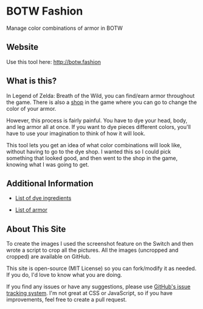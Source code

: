 # BOTW Fashion
Manage color combinations of armor in BOTW

## Website

Use this tool here: http://botw.fashion

## What is this?

In Legend of Zelda: Breath of the Wild, you can find/earn armor throughout the game. There is also a [shop](https://www.zeldadungeon.net/wiki/Kochi_Dye_Shop) in the game where you can go to change the color of your armor.

However, this process is fairly painful. You have to dye your head, body, and leg armor all at once. If you want to dye pieces different colors, you'll have to use your imagination to think of how it will look.

This tool lets you get an idea of what color combinations will look like, without having to go to the dye shop. I wanted this so I could pick something that looked good, and then went to the shop in the game, knowing what I was going to get.

## Additional Information

* [List of dye ingredients]( https://www.zeldadungeon.net/wiki/index.php?title=Kochi_Dye_Shop)

* [List of armor](https://www.zeldadungeon.net/wiki/Breath_of_the_Wild_Armor)

## About This Site

To create the images I used the screenshot feature on the Switch and then wrote a script to crop all the pictures. All the images (uncropped and cropped) are available on GitHub.

This site is open-source (MIT License) so you can fork/modify it as needed. If you do, I'd love to know what you are doing.

If you find any issues or have any suggestions, please use [GitHub's issue tracking system](https://github.com/mrnohr/botw-armor/issues). I'm not great at CSS or JavaScript, so if you have improvements, feel free to create a pull request.
